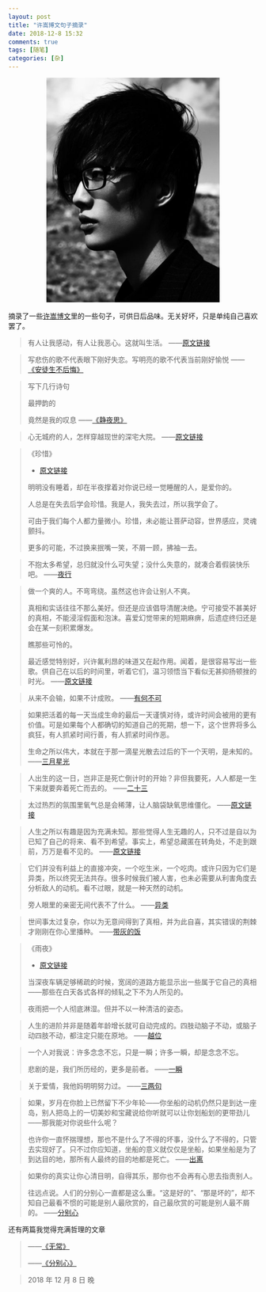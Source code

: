 ```yaml
---
layout: post
title: "许嵩博文句子摘录"
date: 2018-12-8 15:32
comments: true
tags: [随笔]
categories: [杂]
---
```


<!--more-->

<center>
<img src="excerpts-from-xusong-blog/xuson9.jpg" width="350px" />
</center>




摘录了一些[许嵩博文](http://blog.sina.com.cn/vae)里的一些句子，可供日后品味。无关好坏，只是单纯自己喜欢罢了。



> 有人让我感动，有人让我恶心。这就叫生活。	——[原文链接](http://blog.sina.com.cn/s/blog_4a90c0b8010007ov.html)



> 写悲伤的歌不代表眼下刚好失恋。写明亮的歌不代表当前刚好愉悦	——[《安徒生不后悔》](http://blog.sina.com.cn/s/blog_4a90c0b80100064c.html)



> 写下几行诗句
>
> 最押韵的
>
> 竟然是我的叹息	——[《静夜思》](http://blog.sina.com.cn/s/blog_4a90c0b80100069h.html)



> 心无城府的人，怎样穿越现世的深宅大院。	——[原文链接](http://blog.sina.com.cn/s/blog_4a90c0b801000avk.html)



> 《珍惜》
>
> - [原文链接](http://blog.sina.com.cn/s/blog_4a90c0b801000ben.html)
>
> 明明没有睡着，却在半夜撑着对你说已经一觉睡醒的人，是爱你的。
>
> 人总是在失去后学会珍惜。我是人，我失去过，所以我学会了。
>
> 可由于我们每个人都力量微小。珍惜，未必能让菩萨动容，世界感应，灵魂颤抖。
>
> 更多的可能，不过换来抿嘴一笑，不屑一顾，拂袖一去。



> 不抱太多希望，总归就没什么可失望；没什么失意的，就凑合着假装快乐吧。	——[夜行](http://blog.sina.com.cn/s/blog_4a90c0b801000bh2.html)



> 做一个爽的人。不弯弯绕。虽然这也许会让别人不爽。
>
> 真相和实话往往不那么美好。但还是应该倡导清醒决绝。宁可接受不甚美好的真相，不能浸淫假面和泡沫。喜爱幻觉带来的短期麻痹，后遗症终归还是会在某一刻积累爆发。
>
> 瞧那些可怜的。
>
> 最近感觉特别好，兴许氟利昂的味道又在起作用。闻着，是很容易写出一些歌。供自己在以后的时间里，听着它们，温习领悟当下看似无甚抑扬顿挫的时光。	——[原文链接](http://blog.sina.com.cn/s/blog_4a90c0b801009v3m.html)
>



> 从来不会输，如果不计成败。	——[有何不可](http://blog.sina.com.cn/s/blog_4a90c0b80100bmi6.html)



> 如果把活着的每一天当成生命的最后一天谨慎对待，或许时间会被用的更有价值。可是如果每个人都确切的知道自己的死期，想一下，这个世界将多么疯狂，有人抓紧时间行善，有人抓紧时间作恶。
>
> 生命之所以伟大，本就在于那一滴星光散去过后的下一个天明，是未知的。		——[三月星光](http://blog.sina.com.cn/s/blog_4a90c0b80100cl1b.html)
>



> 人出生的这一日，岂非正是死亡倒计时的开始？非但我要死，人人都是一生下来就要奔着死亡而去的。	——[二十三](http://blog.sina.com.cn/s/blog_4a90c0b80100dbm4.html)



> 太过热烈的氛围里氧气总是会稀薄，让人脑袋缺氧思维僵化。	——[原文链接](http://blog.sina.com.cn/s/blog_4a90c0b80100dlav.html)



> 人生之所以有趣是因为充满未知。那些觉得人生无趣的人，只不过是自以为已知了自己的将来、看不到希望。事实上，希望总藏匿在转角处，不走到跟前，万万是看不见的。	——[原文链接](http://blog.sina.com.cn/s/blog_4a90c0b80100e513.html)



> 它们并没有利益上的直接冲突，一个吃生米，一个吃肉。或许只因为它们是异类，所以终究无法共存。很多时候我们被人害，也未必需要从利害角度去分析敌人的动机。看不过眼，就是一种天然的动机。
>
> 旁人眼里的亲密无间代表不了什么。		——[异类](http://blog.sina.com.cn/s/blog_4a90c0b80100e7m8.html)
>



> 世间事太过复杂，你以为无意间得到了真相，并为此自喜，其实错误的荆棘才刚刚在你心里播种。	——[带灰的饭](http://blog.sina.com.cn/s/blog_4a90c0b80100es4m.html)



> 《雨夜》
>
> - [原文链接](http://blog.sina.com.cn/s/blog_4a90c0b80100glpa.html)
>
> 当深夜车辆足够稀疏的时候，宽阔的道路方能显示出一些属于它自己的真相——那些在白天各式各样的倾轧之下不为人所见的。
>
> 夜雨把一个人彻底淋湿。但并不以一种清洁的姿态。



> 人生的进阶并非是随着年龄增长就可自动完成的。四肢动脑子不动，或脑子动四肢不动，都注定只能在原地。	——[越位](http://blog.sina.com.cn/s/blog_4a90c0b80100j7id.html)



> 一个人对我说：许多念念不忘，只是一瞬；许多一瞬，却是念念不忘。
>
>  悲剧的是，我们所历经的，更多是前者。		——[一瞬](http://blog.sina.com.cn/s/blog_4a90c0b80100kauq.html)
>



> 关于爱情，我他妈明明努力过。	——[三两句](http://blog.sina.com.cn/s/blog_4a90c0b80100mdsg.html)



> 如果，岁月在你脸上已然留下不少年轮——你坐船的动机仍然只是到达一座岛，别人把岛上的一切美妙和宝藏说给你听就可以让你划船划的更带劲儿——那我能对你说些什么呢？
>
> 也许你一直怀揣理想，那也不是什么了不得的坏事，没什么了不得的，只管去实现好了。只不过你应知道，坐船的意义就仅仅是坐船，如果坐船是为了到达目的地，那所有人最终的目的地都是死亡。	——[出离](http://blog.sina.com.cn/s/blog_4a90c0b80102dxnv.html)
>



> 如果你的真实让你心清目明，自得其乐，那你也不会再有心思去指责别人。
>
> 往远点说。人们的分别心一直都是这么重。“这是好的”、“那是坏的”，却不知自己最看不惯的可能是别人最欣赏的，自己最欣赏的可能是别人最不屑的。	——[分别心](http://blog.sina.com.cn/s/blog_4a90c0b80102dy65.html)
>



还有两篇我觉得充满哲理的文章

> ——[《无常》](http://blog.sina.com.cn/s/blog_4a90c0b80102dyn8.html)
>
> ——[《分别心》](http://blog.sina.com.cn/s/blog_4a90c0b80102dy65.html)



> 2018 年 12 月 8 日 晚
